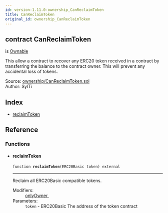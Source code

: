 ```yaml
---
id: version-1.11.0-ownership_CanReclaimToken
title: CanReclaimToken
original_id: ownership_CanReclaimToken
---
```


<div class="contract-doc"><div class="contract"><h2 class="contract-header"><span class="contract-kind">contract</span> CanReclaimToken</h2><p class="base-contracts"><span>is</span> <a href="ownership_Ownable.html">Ownable</a></p><p class="description">This allow a contract to recover any ERC20 token received in a contract by transferring the balance to the contract owner. This will prevent any accidental loss of tokens.</p><div class="source">Source: <a href="https://github.com/OpenZeppelin/zeppelin-solidity/blob/v1.11.0/contracts/ownership/CanReclaimToken.sol" target="_blank">ownership/CanReclaimToken.sol</a></div><div class="author">Author: SylTi</div></div><div class="index"><h2>Index</h2><ul><li><a href="ownership_CanReclaimToken.html#reclaimToken">reclaimToken</a></li></ul></div><div class="reference"><h2>Reference</h2><div class="functions"><h3>Functions</h3><ul><li><div class="item function"><span id="reclaimToken" class="anchor-marker"></span><h4 class="name">reclaimToken</h4><div class="body"><code class="signature">function <strong>reclaimToken</strong><span>(ERC20Basic token) </span><span>external </span></code><hr/><div class="description"><p>Reclaim all ERC20Basic compatible tokens.</p></div><dl><dt><span class="label-modifiers">Modifiers:</span></dt><dd><a href="ownership_Ownable.html#onlyOwner">onlyOwner </a></dd><dt><span class="label-parameters">Parameters:</span></dt><dd><div><code>token</code> - ERC20Basic The address of the token contract</div></dd></dl></div></div></li></ul></div></div></div>
